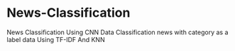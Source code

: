 # News-Classification
News Classification Using CNN Data
Classification news with category as a label data
Using TF-IDF And KNN

